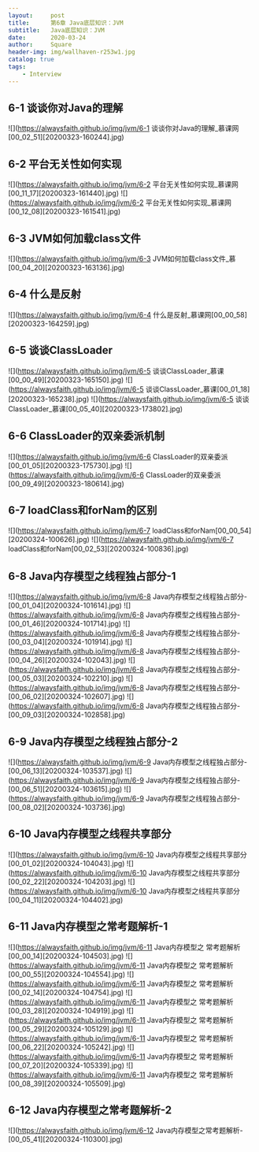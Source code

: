 ```yaml
---
layout:     post
title:      第6章 Java底层知识：JVM
subtitle:   Java底层知识：JVM
date:       2020-03-24
author:     Square
header-img: img/wallhaven-r253w1.jpg
catalog: true
tags:
    - Interview
---
```


## 6-1 谈谈你对Java的理解
![](https://alwaysfaith.github.io/img/jvm/6-1 谈谈你对Java的理解_慕课网[00_02_51][20200323-160244].jpg)
## 6-2 平台无关性如何实现
![](https://alwaysfaith.github.io/img/jvm/6-2 平台无关性如何实现_慕课网[00_11_17][20200323-161440].jpg)
![](https://alwaysfaith.github.io/img/jvm/6-2 平台无关性如何实现_慕课网[00_12_08][20200323-161541].jpg)
## 6-3 JVM如何加载class文件
![](https://alwaysfaith.github.io/img/jvm/6-3 JVM如何加载class文件_慕[00_04_20][20200323-163136].jpg)
## 6-4 什么是反射
![](https://alwaysfaith.github.io/img/jvm/6-4 什么是反射_慕课网[00_00_58][20200323-164259].jpg)
## 6-5 谈谈ClassLoader
![](https://alwaysfaith.github.io/img/jvm/6-5 谈谈ClassLoader_慕课[00_00_49][20200323-165150].jpg)
![](https://alwaysfaith.github.io/img/jvm/6-5 谈谈ClassLoader_慕课[00_01_18][20200323-165238].jpg)
![](https://alwaysfaith.github.io/img/jvm/6-5 谈谈ClassLoader_慕课[00_05_40][20200323-173802].jpg)
## 6-6 ClassLoader的双亲委派机制
![](https://alwaysfaith.github.io/img/jvm/6-6 ClassLoader的双亲委派[00_01_05][20200323-175730].jpg)
![](https://alwaysfaith.github.io/img/jvm/6-6 ClassLoader的双亲委派[00_09_49][20200323-180614].jpg)
## 6-7 loadClass和forNam的区别
![](https://alwaysfaith.github.io/img/jvm/6-7 loadClass和forNam[00_00_54][20200324-100626].jpg)
![](https://alwaysfaith.github.io/img/jvm/6-7 loadClass和forNam[00_02_53][20200324-100836].jpg)
## 6-8 Java内存模型之线程独占部分-1
![](https://alwaysfaith.github.io/img/jvm/6-8 Java内存模型之线程独占部分-[00_01_04][20200324-101614].jpg)
![](https://alwaysfaith.github.io/img/jvm/6-8 Java内存模型之线程独占部分-[00_01_46][20200324-101714].jpg)
![](https://alwaysfaith.github.io/img/jvm/6-8 Java内存模型之线程独占部分-[00_03_04][20200324-101914].jpg)
![](https://alwaysfaith.github.io/img/jvm/6-8 Java内存模型之线程独占部分-[00_04_26][20200324-102043].jpg)
![](https://alwaysfaith.github.io/img/jvm/6-8 Java内存模型之线程独占部分-[00_05_03][20200324-102210].jpg)
![](https://alwaysfaith.github.io/img/jvm/6-8 Java内存模型之线程独占部分-[00_06_02][20200324-102607].jpg)
![](https://alwaysfaith.github.io/img/jvm/6-8 Java内存模型之线程独占部分-[00_09_03][20200324-102858].jpg)
## 6-9 Java内存模型之线程独占部分-2
![](https://alwaysfaith.github.io/img/jvm/6-9 Java内存模型之线程独占部分-[00_06_13][20200324-103537].jpg)
![](https://alwaysfaith.github.io/img/jvm/6-9 Java内存模型之线程独占部分-[00_06_51][20200324-103615].jpg)
![](https://alwaysfaith.github.io/img/jvm/6-9 Java内存模型之线程独占部分-[00_08_02][20200324-103736].jpg)
## 6-10 Java内存模型之线程共享部分
![](https://alwaysfaith.github.io/img/jvm/6-10 Java内存模型之线程共享部分[00_01_02][20200324-104043].jpg)
![](https://alwaysfaith.github.io/img/jvm/6-10 Java内存模型之线程共享部分[00_02_22][20200324-104203].jpg)
![](https://alwaysfaith.github.io/img/jvm/6-10 Java内存模型之线程共享部分[00_04_11][20200324-104402].jpg)
## 6-11 Java内存模型之常考题解析-1
![](https://alwaysfaith.github.io/img/jvm/6-11 Java内存模型之 常考题解析[00_00_14][20200324-104503].jpg)
![](https://alwaysfaith.github.io/img/jvm/6-11 Java内存模型之 常考题解析[00_00_55][20200324-104554].jpg)
![](https://alwaysfaith.github.io/img/jvm/6-11 Java内存模型之 常考题解析[00_02_14][20200324-104754].jpg)
![](https://alwaysfaith.github.io/img/jvm/6-11 Java内存模型之 常考题解析[00_03_28][20200324-104919].jpg)
![](https://alwaysfaith.github.io/img/jvm/6-11 Java内存模型之 常考题解析[00_05_29][20200324-105129].jpg)
![](https://alwaysfaith.github.io/img/jvm/6-11 Java内存模型之 常考题解析[00_06_22][20200324-105242].jpg)
![](https://alwaysfaith.github.io/img/jvm/6-11 Java内存模型之 常考题解析[00_07_20][20200324-105339].jpg)
![](https://alwaysfaith.github.io/img/jvm/6-11 Java内存模型之 常考题解析[00_08_39][20200324-105509].jpg)
## 6-12 Java内存模型之常考题解析-2
![](https://alwaysfaith.github.io/img/jvm/6-12 Java内存模型之常考题解析-[00_05_41][20200324-110300].jpg)



